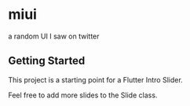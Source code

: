 # miui

a random UI I saw on twitter

## Getting Started

This project is a starting point for a Flutter Intro Slider.

Feel free to add more slides to the Slide class.


